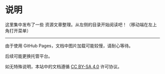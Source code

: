 # 说明

这里集中发布了一些 资源文章整理。从左侧的目录开始阅读吧！（移动端在左上角打开菜单）

---

由于使用 GitHub Pages，文档中图片加载可能较慢，请耐心等待。

后续可能更换托管平台。

如无特殊说明，本站中的文档遵循 [CC BY-SA 4.0](https://creativecommons.org/licenses/by-sa/4.0/deed) 许可协议。
